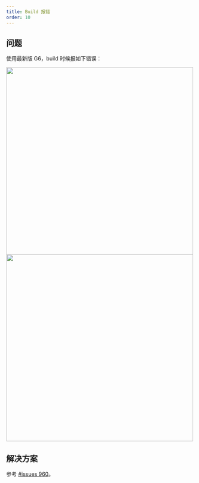 ```yaml
---
title: Build 报错
order: 10
---
```


## 问题
使用最新版 G6，build 时候报如下错误：

<img src='https://gw.alipayobjects.com/mdn/rms_f8c6a0/afts/img/A*kNGtS6GiOHUAAAAAAAAAAABkARQnAQ' width=500 />

<img src='https://gw.alipayobjects.com/mdn/rms_f8c6a0/afts/img/A*Y_MvRrVfU4kAAAAAAAAAAABkARQnAQ' width=500 />

## 解决方案
参考 <a href='https://github.com/antvis/G6/issues/960' target='_blank'>#issues 960</a>。
